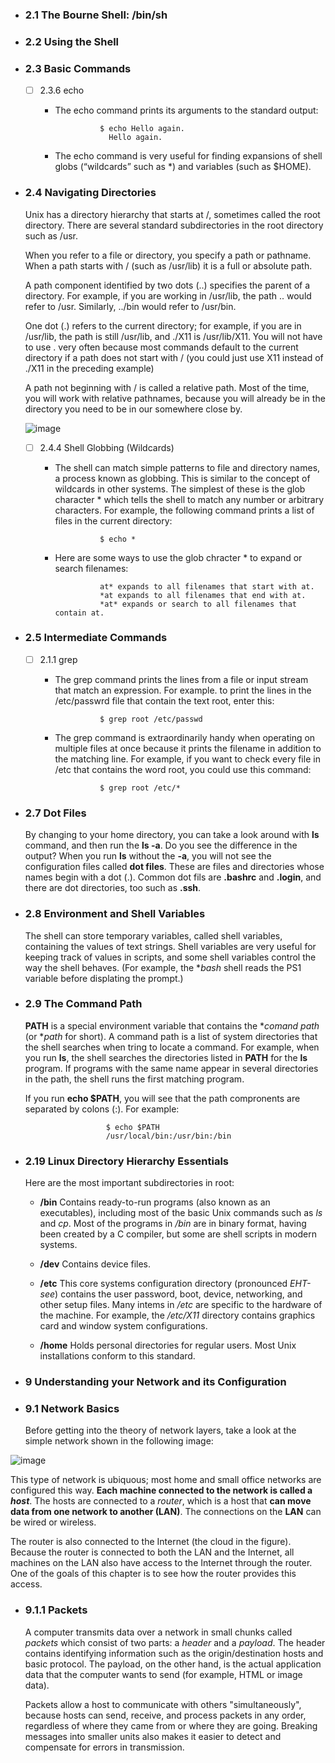 - ### 2.1 The Bourne Shell: /bin/sh

- ### 2.2 Using the Shell

- ### 2.3 Basic Commands

    - [ ] 2.3.6 echo
        - The echo command prints its arguments to the standard output:

            
                        $ echo Hello again.
                          Hello again.
        - The echo command is very useful for finding expansions of shell globs (“wildcards” such as *) and variables (such as $HOME).
         
- ### 2.4 Navigating Directories

    Unix has a directory hierarchy that starts at /, sometimes called the root directory. There are several standard subdirectories in the root directory such as /usr.

  When you refer to a file or directory, you specify a path or pathname. When a path starts with / (such as /usr/lib) it is a full or absolute path.

  A path component identified by two dots (..) specifies the parent of a directory. For example, if you are working in /usr/lib, the path .. would refer to /usr. Similarly, ../bin would refer to /usr/bin.

  One dot (.) refers to the current directory; for example, if you are in /usr/lib, the path is still /usr/lib, and ./X11 is /usr/lib/X11. You will not have to use . very often because most commands default to the current directory if a path does not start with / (you could just use X11 instead of ./X11 in the preceding example)

  A path not beginning with / is called a relative path. Most of the time, you will work with relative pathnames, because you will already be in the directory you need to be in our somewhere close by.

  ![image](https://github.com/danielpizarrotadres/how-linux-works/assets/118082275/18bd2727-d628-45b5-adc7-e158650e4653)

  
    - [ ] 2.4.4 Shell Globbing (Wildcards)
        - The shell can match simple patterns to file and directory names, a process known as globbing. This is similar to the concept of wildcards in other systems. The simplest of these is the glob character * which tells the shell to match any number or arbitrary characters. For example, the following command prints a list of files in the current directory:

            
                        $ echo *


        - Here are some ways to use the glob chracter * to expand or search filenames:
         

                        at* expands to all filenames that start with at.
                        *at expands to all filenames that end with at.
                        *at* expands or search to all filenames that contain at.

- ### 2.5 Intermediate Commands

    - [ ] 2.1.1 grep

        - The grep command prints the lines from a file or input stream that match an expression. For example. to print the lines in the /etc/passwrd file that contain the text root, enter this:
     
            
                        $ grep root /etc/passwd

        - The grep command is extraordinarily handy when operating on multiple files at once because it prints the filename in addition to the matching line. For example, if you want to check every file in /etc that contains the word root, you could use this command:

            
                        $ grep root /etc/*

- ### 2.7 Dot Files

    By changing to your home directory, you can take a look around with **ls** command, and then run the **ls -a**. Do you see the difference in the output? When you run **ls** without the **-a**, you will not see the configuration files called **dot files**. These are files and directories whose names begin with a dot (.). Common dot fils are **.bashrc** and **.login**, and there are dot directories, too such as **.ssh**.

- ### 2.8 Environment and Shell Variables

    The shell can store temporary variables, called shell variables, containing the values of text strings. Shell variables are very useful for keeping track of values in scripts, and some shell variables control the way the shell behaves. (For example, the **bash* shell reads the PS1 variable before displating the prompt.)

- ### 2.9 The Command Path

    **PATH** is a special environment variable that contains the **comand path* (or **path* for short). A command path is a list of system directories that the shell searches when tring to locate a command. For example, when you run **ls**, the shell searches the directories listed in **PATH** for the **ls** program. If programs with the same name appear in several directories in the path, the shell runs the first matching program.

    If you run **echo $PATH**, you will see that the path compronents are separated by colons (:). For example:

                        $ echo $PATH
                        /usr/local/bin:/usr/bin:/bin

- ### 2.19 Linux Directory Hierarchy Essentials

    Here are the most important subdirectories in root:

    - **/bin** Contains ready-to-run programs (also known as an executables), including most of the basic Unix commands such as *ls* and *cp*. Most of the programs in */bin* are in binary format, having been created by a C compiler, but some are shell scripts in modern systems.

    - **/dev** Contains device files.
  
    - **/etc** This core systems configuration directory (pronounced *EHT-see*) contains the user password, boot, device, networking, and other setup files. Many intems in */etc* are specific to the hardware of the machine. For example, the */etc/X11* directory contains graphics card and window system configurations.

    - **/home** Holds personal directories for regular users. Most Unix installations conform to this standard.

- ### 9 Understanding your Network and its Configuration

- ### 9.1 Network Basics

  Before getting into the theory of network layers, take a look at the simple network shown in the following image:

![image](https://github.com/danielpizarrotadres/how-linux-works/assets/118082275/cb4cfdf7-d106-42f9-a881-7e608c74fc75)

  This type of network is ubiquous; most home and small office networks are configured this way. **Each machine connected to the network is called a *host***. The hosts are connected to a *router*, which is a host that **can move data from one network to another (LAN)**. The connections on the **LAN** can be wired or wireless.

  The router is also connected to the Internet (the cloud in the figure). Because the router is connected to both the LAN and the Internet, all machines on the LAN also have access to the Internet through the router. One of the goals of this chapter is to see how the router provides this access.

- ### 9.1.1 Packets

  A computer transmits data over a network in small chunks called *packets* which consist of two parts: a *header* and a *payload*. The header contains identifying information such as the origin/destination hosts and basic protocol. The payload, on the other hand, is the actual application data that the computer wants to send (for example, HTML or image data).

  Packets allow a host to communicate with others "simultaneously", because hosts can send, receive, and process packets in any order, regardless of where they came from or where they are going. Breaking messages into smaller units also makes it easier to detect and compensate for errors in transmission.
